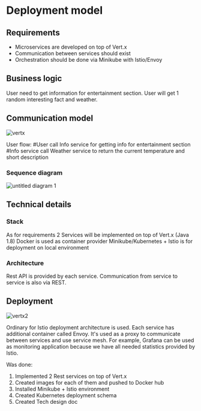 # Deployment model

## Requirements

- Microservices are developed on top of Vert.x
- Communication between services should exist
- Orchestration should be done via Minikube with Istio/Envoy

## Business logic 
User need to get information for entertainment section. 
User will get 1 random interesting fact and weather.

## Communication model
![vertx](https://user-images.githubusercontent.com/12434689/52917359-815c4a00-32fb-11e9-8ba9-a27680ea99d8.png)

User flow:
#User call Info service for getting info for entertainment section
#Info service call Weather service to return the current temperature and short description

### Sequence diagram
![untitled diagram 1](https://user-images.githubusercontent.com/12434689/52966519-8d5a1180-33b8-11e9-9663-f1f4ea4ed241.png)

## Technical details

### Stack
As for requirements 2 Services will be implemented on top of Vert.x (Java 1.8)
Docker is used as container provider
Minikube/Kubernetes + Istio is for deployment on local environment

### Architecture
Rest API is provided by each service. Communication from service to service is also via REST.

## Deployment
![vertx2](https://user-images.githubusercontent.com/12434689/52917617-b4eca380-32fe-11e9-9dc2-8520560191cb.png)

Ordinary for Istio deployment architecture is used.
Each service has additional container called Envoy. It's used as a proxy to communicate between services and use service mesh.
For example, Grafana can be used as monitoring application because we have all needed statistics provided by Istio.

Was done:
1) Implemented 2 Rest services on top of Vert.x
2) Created images for each of them and pushed to Docker hub
3) Installed Minikube + Istio environment
4) Created Kubernetes deployment schema 
5) Created Tech design doc
